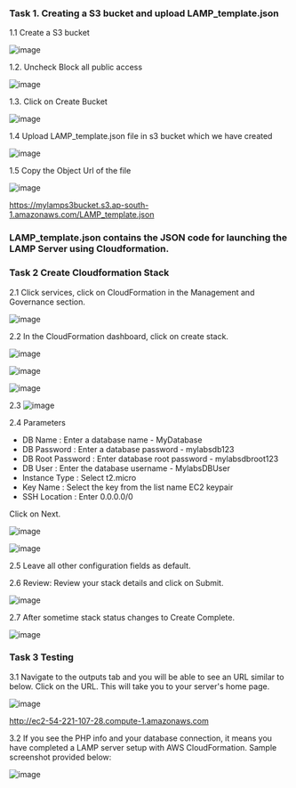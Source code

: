 ### Task 1. Creating a S3 bucket and upload LAMP_template.json
1.1 Create a S3 bucket
   
![image](https://github.com/Asma09Akram/CloudFormation-Introduction/assets/124654068/3fae4035-dafd-4e15-a9f4-b0f8375c76ea)

1.2. Uncheck Block all public access
   
![image](https://github.com/Asma09Akram/CloudFormation-Introduction/assets/124654068/286ab585-316a-4a8e-ab08-84ed08cbd471)

1.3. Click on Create Bucket

![image](https://github.com/Asma09Akram/CloudFormation-Introduction/assets/124654068/861d44f2-e0ee-44de-b97c-6f1bb3bc70b5)

1.4 Upload LAMP_template.json file in s3 bucket which we have created

![image](https://github.com/Asma09Akram/CloudFormation-Introduction/assets/124654068/bf3a886c-73ac-48df-9bf1-5a4d69c21699)

1.5 Copy the Object Url of the file 

![image](https://github.com/Asma09Akram/CloudFormation-Introduction/assets/124654068/258bf5db-b9d9-478a-a8c1-82c9ef019d74)

https://mylamps3bucket.s3.ap-south-1.amazonaws.com/LAMP_template.json

### LAMP_template.json contains the JSON code for launching the LAMP Server using Cloudformation.

### Task 2  Create Cloudformation Stack

2.1 Click services, click on CloudFormation in the Management and Governance section.

![image](https://github.com/Asma09Akram/CloudFormation-Introduction/assets/124654068/9f4ad8be-a8b3-46b6-b25a-529325d156b7)

2.2 In the CloudFormation dashboard, click on create stack.

![image](https://github.com/Asma09Akram/CloudFormation-Introduction/assets/124654068/4a709768-ac83-43e7-87b6-70b981aefa63)

![image](https://github.com/Asma09Akram/CloudFormation-Introduction/assets/124654068/2e963eae-61e6-4bf6-9d90-d5193e3ebb79)

![image](https://github.com/Asma09Akram/CloudFormation-Introduction/assets/124654068/46bfba36-6cd0-4516-ad06-88bee3080771)

2.3 
![image](https://github.com/Asma09Akram/CloudFormation-Introduction/assets/124654068/535435f1-269c-438a-b645-d33967cfe2d9)

2.4 Parameters

* DB Name : Enter a database name - MyDatabase
* DB Password : Enter a database password - mylabsdb123
* DB Root Password : Enter database root password - mylabsdbroot123
* DB User : Enter the database username - MylabsDBUser
* Instance Type : Select t2.micro
* Key Name : Select the key from the list name EC2 keypair
* SSH Location : Enter 0.0.0.0/0

Click on Next.

![image](https://github.com/Asma09Akram/CloudFormation-Introduction/assets/124654068/05719efd-4ea3-4de9-8f89-b66ae6b10259)

![image](https://github.com/Asma09Akram/CloudFormation-Introduction/assets/124654068/dd8dcaf8-cfe6-4358-9242-d5170b631fff)

2.5 Leave all other configuration fields as default.

2.6 Review: Review your stack details and click on Submit.

![image](https://github.com/Asma09Akram/CloudFormation-Introduction/assets/124654068/194d8d5e-9345-46e4-8d3a-95eac8bceb71)

2.7 After sometime stack status changes to Create Complete. 

![image](https://github.com/Asma09Akram/CloudFormation-Introduction/assets/124654068/501477a3-2acc-438d-8360-3b2f26ca00fe)


### Task 3 Testing 

3.1 Navigate to the outputs tab and you will be able to see an URL similar to below. Click on the URL. This will take you to your server's home page.

![image](https://github.com/Asma09Akram/CloudFormation-Introduction/assets/124654068/80a73cdc-0e5e-4a7c-9d2e-c45a8871bdca)

http://ec2-54-221-107-28.compute-1.amazonaws.com

3.2 If you see the PHP info and your database connection, it means you have completed a LAMP server setup with AWS CloudFormation. Sample screenshot provided below:

![image](https://github.com/Asma09Akram/CloudFormation-Introduction/assets/124654068/5c310454-bfd6-4f68-9b4b-84acc6b4c484)



